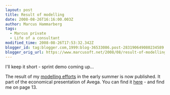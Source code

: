 ```yaml
---
layout: post
title: Result of modelling
date: 2008-08-26T16:16:00.003Z
author: Marcus Hammarberg
tags:
  - Marcus private
  - Life of a consultant
modified_time: 2008-08-26T17:53:32.342Z
blogger_id: tag:blogger.com,1999:blog-36533086.post-283190649080234589
blogger_orig_url: https://www.marcusoft.net/2008/08/result-of-modelling.html
---
```



I'll keep
it short - sprint demo coming up...

The result of my [modelling
efforts](https://www.marcusoft.net/2008/06/new-modeljob.html) in the
early summer is now published. It part of the economical presentation of
Avega. You can find it
[here](http://feed.ne.cision.com/client/avega//Commands/File.aspx?id=851776) -
and find me on page 13.
